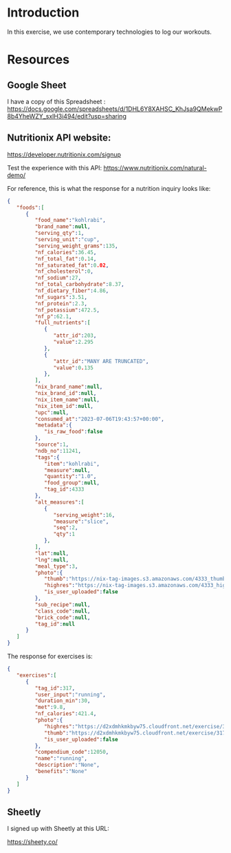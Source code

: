 # Introduction

In this exercise, we use contemporary technologies to log our workouts.


#  Resources

## Google Sheet

I have a copy of this Spreadsheet : https://docs.google.com/spreadsheets/d/1DHL6Y8XAHSC_KhJsa9QMekwP8b4YheWZY_sxlH3i494/edit?usp=sharing

## Nutritionix API website:

https://developer.nutritionix.com/signup


Test the experience with this API:
https://www.nutritionix.com/natural-demo/


For reference, this is what the response for a nutrition inquiry looks like:

```json
{
   "foods":[
      {
         "food_name":"kohlrabi",
         "brand_name":null,
         "serving_qty":1,
         "serving_unit":"cup",
         "serving_weight_grams":135,
         "nf_calories":36.45,
         "nf_total_fat":0.14,
         "nf_saturated_fat":0.02,
         "nf_cholesterol":0,
         "nf_sodium":27,
         "nf_total_carbohydrate":8.37,
         "nf_dietary_fiber":4.86,
         "nf_sugars":3.51,
         "nf_protein":2.3,
         "nf_potassium":472.5,
         "nf_p":62.1,
         "full_nutrients":[
            {
               "attr_id":203,
               "value":2.295
            },
            {
               "attr_id":"MANY ARE TRUNCATED",
               "value":0.135
            },
         ],
         "nix_brand_name":null,
         "nix_brand_id":null,
         "nix_item_name":null,
         "nix_item_id":null,
         "upc":null,
         "consumed_at":"2023-07-06T19:43:57+00:00",
         "metadata":{
            "is_raw_food":false
         },
         "source":1,
         "ndb_no":11241,
         "tags":{
            "item":"kohlrabi",
            "measure":null,
            "quantity":"1.0",
            "food_group":null,
            "tag_id":4333
         },
         "alt_measures":[
            {
               "serving_weight":16,
               "measure":"slice",
               "seq":2,
               "qty":1
            },
         ],
         "lat":null,
         "lng":null,
         "meal_type":3,
         "photo":{
            "thumb":"https://nix-tag-images.s3.amazonaws.com/4333_thumb.jpg",
            "highres":"https://nix-tag-images.s3.amazonaws.com/4333_highres.jpg",
            "is_user_uploaded":false
         },
         "sub_recipe":null,
         "class_code":null,
         "brick_code":null,
         "tag_id":null
      }
   ]
}
```


The response for exercises is:

```json
{
   "exercises":[
      {
         "tag_id":317,
         "user_input":"running",
         "duration_min":30,
         "met":9.8,
         "nf_calories":421.4,
         "photo":{
            "highres":"https://d2xdmhkmkbyw75.cloudfront.net/exercise/317_highres.jpg",
            "thumb":"https://d2xdmhkmkbyw75.cloudfront.net/exercise/317_thumb.jpg",
            "is_user_uploaded":false
         },
         "compendium_code":12050,
         "name":"running",
         "description":"None",
         "benefits":"None"
      }
   ]
}
```


## Sheetly

I signed up with Sheetly at this URL:

https://sheety.co/

